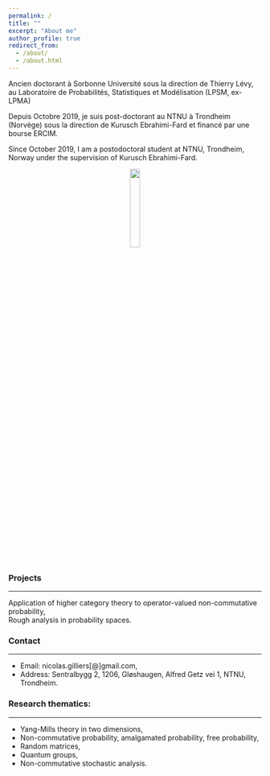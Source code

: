 ```yaml
---
permalink: /
title: ""
excerpt: "About me"
author_profile: true
redirect_from:
  - /about/
  - /about.html
---
```

Ancien doctorant à Sorbonne Université sous la direction de Thierry Lévy, au Laboratoire de Probabilités, Statistiques et Modélisation (LPSM, ex-LPMA)

Depuis Octobre 2019, je suis post-doctorant au NTNU à Trondheim (Norvège) sous la direction de Kurusch Ebrahimi-Fard et financé par une bourse ERCIM.

Since October 2019, I am a postodoctoral student at NTNU, Trondheim, Norway under the supervision of Kurusch Ebrahimi-Fard.

<p align="center">
  <img width="20%" src="https://nicolas-gilliers.github.io/files/felix-the-cat-5.png">
</p>

### Projects
------
<i class="fas fa-cogs"></i> Application of higher category theory to operator-valued non-commutative probability,  
<i class="fas fa-cogs"></i> Rough analysis in probability spaces.
### Contact
------
- Email: nicolas.gilliers[@]gmail.com,
- Address: Sentralbygg 2, 1206, Gløshaugen, Alfred Getz vei 1, NTNU, Trondheim.

### Research thematics:
-----
- Yang-Mills theory in two dimensions,
- Non-commutative probability, amalgamated probability, free probability,
- Random matrices,
- Quantum groups,
- Non-commutative stochastic analysis.
